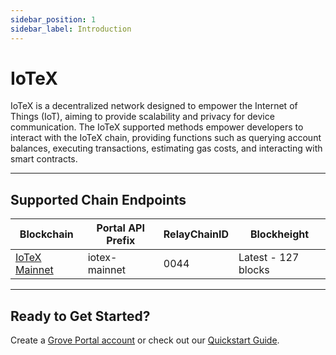 ```yaml
---
sidebar_position: 1
sidebar_label: Introduction
---
```


# IoTeX

IoTeX is a decentralized network designed to empower the Internet of Things (IoT), aiming to provide scalability and privacy for device communication. The IoTeX supported methods empower developers to interact with the IoTeX chain, providing functions such as querying account balances, executing transactions, estimating gas costs, and interacting with smart contracts.

---

## Supported Chain Endpoints

| Blockchain                                 | Portal API Prefix | RelayChainID | Blockheight         |
| ------------------------------------------ | ----------------- | ------------ | ------------------- |
| [IoTeX Mainnet](./endpoints/iotex-mainnet) | iotex-mainnet     | 0044         | Latest - 127 blocks |

---

## Ready to Get Started?

Create a [Grove Portal account](https://portal.grove.city) or check out our [Quickstart Guide](/guides/getting-started/quickstart).
